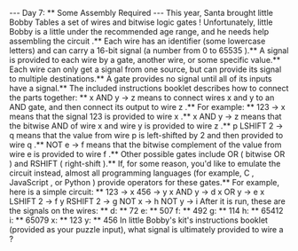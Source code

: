 --- Day 7: ** Some Assembly Required ---
This year, Santa brought little Bobby Tables a set of wires and
bitwise logic gates
!  Unfortunately, little Bobby is a little under the recommended age range, and he needs help
assembling the circuit
.**
Each wire has an identifier (some lowercase letters) and can carry a
16-bit
signal (a number from
0
to
65535
).**  A signal is provided to each wire by a gate, another wire, or some specific value.** Each wire can only get a signal from one source, but can provide its signal to multiple destinations.**  A gate provides no signal until all of its inputs have a signal.**
The included instructions booklet describes how to connect the parts together: **
x AND y -> z
means to connect wires
x
and
y
to an AND gate, and then connect its output to wire
z
.**
For example: **
123 -> x
means that the signal
123
is provided to wire
x
.**
x AND y -> z
means that the
bitwise AND
of wire
x
and wire
y
is provided to wire
z
.**
p LSHIFT 2 -> q
means that the value from wire
p
is
left-shifted
by
2
and then provided to wire
q
.**
NOT e -> f
means that the
bitwise complement
of the value from wire
e
is provided to wire
f
.**
Other possible gates include
OR
(
bitwise OR
) and
RSHIFT
(
right-shift
).**  If, for some reason, you'd like to
emulate
the circuit instead, almost all programming languages (for example,
C
,
JavaScript
, or
Python
) provide operators for these gates.**
For example, here is a simple circuit: **
123 -> x
456 -> y
x AND y -> d
x OR y -> e
x LSHIFT 2 -> f
y RSHIFT 2 -> g
NOT x -> h
NOT y -> i
After it is run, these are the signals on the wires: **
d: ** 72
e: ** 507
f: ** 492
g: ** 114
h: ** 65412
i: ** 65079
x: ** 123
y: ** 456
In little Bobby's kit's instructions booklet (provided as your puzzle input), what signal is ultimately provided to
wire
a
?
